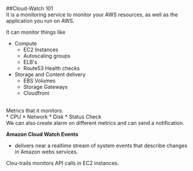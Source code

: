 ##Cloud-Watch 101 <br>
It is a monitoring service to monitor your AWS resources, as well as the application you run on AWS.<br>

It can monitor things like 
  * Compute
    * EC2 Instances
    * Autoscaling groups
    * ELB's
    * Route53 Health checks
  * Storage and Content delivery
    * EBS Volumes
    * Storage Gateways
    * Cloudfront
<br>  
Metrics that it monitors.<br>
  * CPU
  * Network
  * Disk
  * Status Check

<br>
We can also create alarm on different metrics and can send a notification.<br>

**Amazon Cloud Watch Events** <br>
- delivers near a realtime stream of system events that describe changes in Amazon webs services. <br>

Clou-trails monitors API calls in EC2 instances.
 
